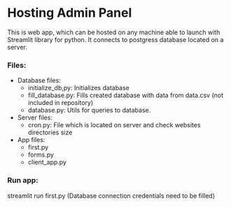 # Hosting Admin Panel

This is web app, which can be hosted on any machine able to launch with Streamlit library for python. It connects to postgress database located on a server.

### Files:

- Database files:
  - initialize_db,py: Initializes database
  - fill_database.py: Fills created database with data from data.csv (not included in repository)
  - database.py: Utils for queries to database.
- Server files:
  - cron.py: File which is located on server and check websites directories size
- App files: 
  - first.py
  - forms.py
  - client_app.py

### Run app:
streamlit run first.py
(Database connection credentials need to be filled) 